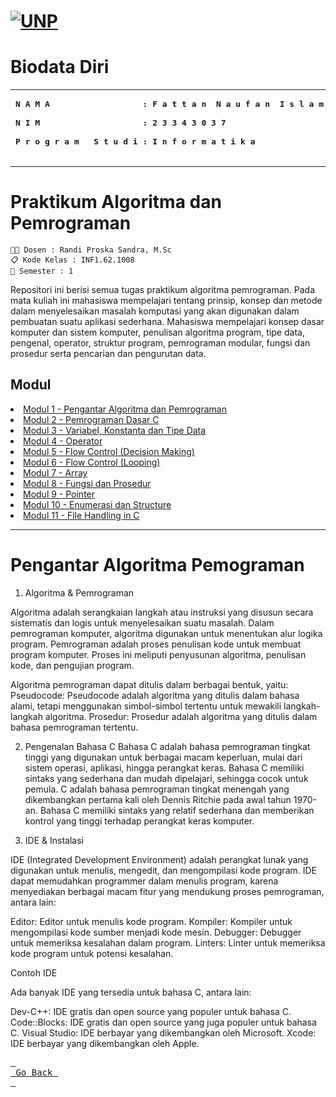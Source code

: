 
<!--[![Open in Codespaces](https://classroom.github.com/assets/launch-codespace-f4981d0f882b2a3f0472912d15f9806d57e124e0fc890972558857b51b24a6f9.svg)](https://classroom.github.com/open-in-codespaces?assignment_repo_id=10127529)
## Data Structures (Lab Work) Template Guides
1. Buatlah folder untuk masing-masing jobsheet
2. Silakan anda upload file c hasil praktikum anda menggunakan Dev C++ atau IDE/text editor lainnya dengan mengupload button ADD FILE
3. Upload juga screenshot hasil latihan dan tugas anda dalam format .JPG atau .JPEG atau .PNG
4. Upload file pada nomor 2 dan 3 pada masing-masing folder sesuai dengan jobsheet yang dikerjakan
5. Setiap file c anda diharuskan untuk memiliki identitas anda dengan menggunakan komentar dengan format berikut "Created by NIM_Nama Lengkap" pada bagian paling atas setiap code anda. contoh: // Created by 1203232_Randi Proska Sandra
6. Silakan anda edit file README.md ini dengan identitas anda juga serta berikan penjelasan terkait source code yang anda upload. Catatan: Jangan ubah nama file README.md-->
<!--Wahyu Isnan-->

# [![UNP](https://unp.ac.id/nfs-assets/all/images/logo_unp_white.png)](https://unp.ac.id/)

# Biodata Diri
<table>
<tr>
<td>
<b><pre>
N A M A                   : F a t t a n  N a u f a n  I s l a m i<br>
N I M                     : 2 3 3 4 3 0 3 7<br>
P r o g r a m   S t u d i : I n f o r m a t i k a<br>
</pre></b>
</td>
</tr>
</table>

# Praktikum Algoritma dan Pemrograman
`🧑‍🏫️ Dosen : Randi Proska Sandra, M.Sc` <br>
`📋 Kode Kelas : INF1.62.1008` <br>
`📑 Semester : 1` <br>

Repositori ini berisi semua tugas praktikum algoritma pemrograman. Pada mata kuliah ini mahasiswa mempelajari tentang prinsip, konsep dan metode dalam menyelesaikan masalah komputasi yang akan digunakan dalam pembuatan suatu aplikasi sederhana. Mahasiswa mempelajari konsep dasar komputer dan sistem komputer, penulisan algoritma program, tipe data, pengenal, operator, struktur program, pemrograman modular, fungsi dan prosedur serta pencarian dan pengurutan data.

<h2 id="navigator">Modul</h2>
<list>
  <li><a href="#modul1">Modul 1 - Pengantar Algoritma dan Pemrograman</a></li>
  <li><a href="Modul 2 - Pemrograman Dasar C">Modul 2 - Pemrograman Dasar C</a></li>
  <li><a href="Modul 3 - Variabel, Konstanta dan Tipe Data">Modul 3 - Variabel, Konstanta dan Tipe Data</a></li>
  <li><a href="Modul 4 - Operator">Modul 4 - Operator</a></li>
  <li><a href="Modul 5 - Flow Control (Decision Making)">Modul 5 - Flow Control (Decision Making)</a></li>
  <li><a href="Modul 6 - Flow Control (Looping)">Modul 6 - Flow Control (Looping)</a></li>
  <li><a href="Modul 7 - Array">Modul 7 - Array</a></li>
  <li><a href="Modul 8 - Fungsi dan Prosedur">Modul 8 - Fungsi dan Prosedur</a></li>
  <li><a href="Modul 9 - Pointer">Modul 9 - Pointer</a></li>
  <li><a href="Modul 10 - Enumerasi dan Structure">Modul 10 - Enumerasi dan Structure</a></li>
 <li><a href="Modul 11 - File Handling in C">Modul 11 - File Handling in C</a></li>
</list>

---
<h1 id="modul1">Pengantar Algoritma Pemograman</h1>

1. Algoritma & Pemrograman

Algoritma adalah serangkaian langkah atau instruksi yang disusun secara sistematis dan logis untuk menyelesaikan suatu masalah. Dalam pemrograman komputer, algoritma digunakan untuk menentukan alur logika program. Pemrograman adalah proses penulisan kode untuk membuat program komputer. Proses ini meliputi penyusunan algoritma, penulisan kode, dan pengujian program.

Algoritma pemrograman dapat ditulis dalam berbagai bentuk, yaitu:
Pseudocode: Pseudocode adalah algoritma yang ditulis dalam bahasa alami, tetapi menggunakan simbol-simbol tertentu untuk mewakili langkah-langkah algoritma.
Prosedur: Prosedur adalah algoritma yang ditulis dalam bahasa pemrograman tertentu. <br>

2. Pengenalan Bahasa C
Bahasa C adalah bahasa pemrograman tingkat tinggi yang digunakan untuk berbagai macam keperluan, mulai dari sistem operasi, aplikasi, hingga perangkat keras. Bahasa C memiliki sintaks yang sederhana dan mudah dipelajari, sehingga cocok untuk pemula.
C adalah bahasa pemrograman tingkat menengah yang dikembangkan pertama kali oleh Dennis Ritchie pada awal tahun 1970-an. Bahasa C memiliki sintaks yang relatif sederhana dan memberikan kontrol yang tinggi terhadap perangkat keras komputer.

3. IDE & Instalasi

IDE (Integrated Development Environment) adalah perangkat lunak yang digunakan untuk menulis, mengedit, dan mengompilasi kode program. IDE dapat memudahkan programmer dalam menulis program, karena menyediakan berbagai macam fitur yang mendukung proses pemrograman, antara lain:

Editor: Editor untuk menulis kode program.
Kompiler: Kompiler untuk mengompilasi kode sumber menjadi kode mesin.
Debugger: Debugger untuk memeriksa kesalahan dalam program.
Linters: Linter untuk memeriksa kode program untuk potensi kesalahan.

Contoh IDE

Ada banyak IDE yang tersedia untuk bahasa C, antara lain:

Dev-C++: IDE gratis dan open source yang populer untuk bahasa C.
Code::Blocks: IDE gratis dan open source yang juga populer untuk bahasa C.
Visual Studio: IDE berbayar yang dikembangkan oleh Microsoft.
Xcode: IDE berbayar yang dikembangkan oleh Apple.

  <a href="#navigator"><kbd> <br> Go Back <br> </kbd></a>
</div>
